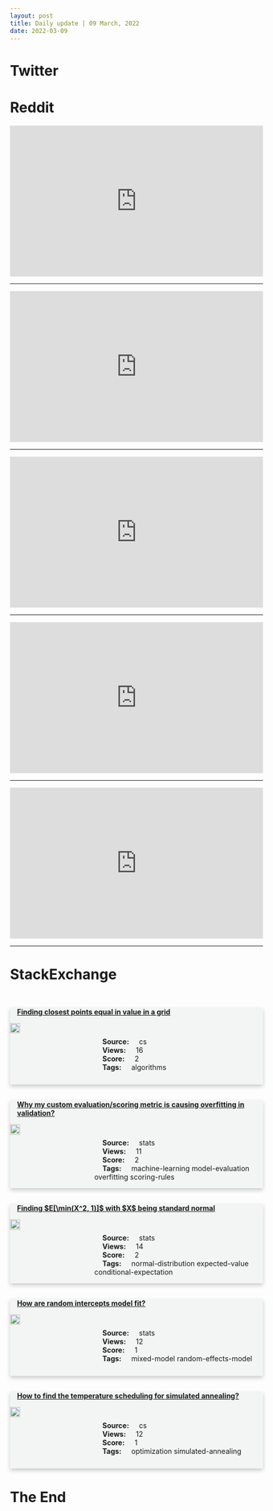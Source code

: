 ```yaml
---
layout: post
title: Daily update | 09 March, 2022
date: 2022-03-09
---
```


<script async src="https://platform.twitter.com/widgets.js" charset="utf-8"></script>


<script src='https://storage.ko-fi.com/cdn/scripts/overlay-widget.js'></script>
<script>
  kofiWidgetOverlay.draw('themldojo', {
    'type': 'floating-chat',
    'floating-chat.donateButton.text': 'Support me',
    'floating-chat.donateButton.background-color': '#f45d22',
    'floating-chat.donateButton.text-color': '#fff'
  });
</script>

# Twitter 

<blockquote class="twitter-tweet"><a href="https://twitter.com/KirkDBorne/status/1501027365773795331"></a></blockquote>

<blockquote class="twitter-tweet"><a href="https://twitter.com/LudovicDenoyer/status/1501119590365114368"></a></blockquote>

<blockquote class="twitter-tweet"><a href="https://twitter.com/WillSasso/status/1501274767122317314"></a></blockquote>

<blockquote class="twitter-tweet"><a href="https://twitter.com/Hacksterio/status/1501216471636234251"></a></blockquote>

<blockquote class="twitter-tweet"><a href="https://twitter.com/TDataScience/status/1501125322623922180"></a></blockquote>

<blockquote class="twitter-tweet"><a href="https://twitter.com/ylecun/status/1501047444624363524"></a></blockquote>

<blockquote class="twitter-tweet"><a href="https://twitter.com/GoogleAI/status/1501299412483645445"></a></blockquote>

<blockquote class="twitter-tweet"><a href="https://twitter.com/ylecun/status/1501209284947894280"></a></blockquote>

<blockquote class="twitter-tweet"><a href="https://twitter.com/TensorFlow/status/1501211521300504579"></a></blockquote>

<blockquote class="twitter-tweet"><a href="https://twitter.com/karpathy/status/1501293080011440130"></a></blockquote>

# Reddit 

<iframe id="reddit-embed" src="https://www.redditmedia.com/r/datascience/comments/t9lpyc/how_can_i_have_an_organized_workflow_in_r?ref_source=embed&amp;ref=share&amp;embed=true" sandbox="allow-scripts allow-same-origin allow-popups" style="border: none;" height="300" width="100%" scrolling="yes"></iframe>
<hr style="width:100%;text-align:left;margin-left:0">
<iframe id="reddit-embed" src="https://www.redditmedia.com/r/datascience/comments/t9nps8/python_to_r_how_difficult_is_it_to_move_between?ref_source=embed&amp;ref=share&amp;embed=true" sandbox="allow-scripts allow-same-origin allow-popups" style="border: none;" height="300" width="100%" scrolling="yes"></iframe>
<hr style="width:100%;text-align:left;margin-left:0">
<iframe id="reddit-embed" src="https://www.redditmedia.com/r/dataengineering/comments/t9i1fx/have_any_of_you_done_data_engineering_for_small?ref_source=embed&amp;ref=share&amp;embed=true" sandbox="allow-scripts allow-same-origin allow-popups" style="border: none;" height="300" width="100%" scrolling="yes"></iframe>
<hr style="width:100%;text-align:left;margin-left:0">
<iframe id="reddit-embed" src="https://www.redditmedia.com/r/statistics/comments/t9arj0/c_am_i_shooting_myself_in_the_foot_by_focusing_on?ref_source=embed&amp;ref=share&amp;embed=true" sandbox="allow-scripts allow-same-origin allow-popups" style="border: none;" height="300" width="100%" scrolling="yes"></iframe>
<hr style="width:100%;text-align:left;margin-left:0">
<iframe id="reddit-embed" src="https://www.redditmedia.com/r/MachineLearning/comments/t9o7ut/d_multiagent_rl_meets_sociology_why_silly_rules?ref_source=embed&amp;ref=share&amp;embed=true" sandbox="allow-scripts allow-same-origin allow-popups" style="border: none;" height="300" width="100%" scrolling="yes"></iframe>
<hr style="width:100%;text-align:left;margin-left:0">

<style>
.card {
box-shadow: 0 4px 8px 0 rgba(0,0,0,0.2);
transition: 0.3s;
width: 100%;
background-color: #F3F4F4;
}
p{
    margin-left:  3em;
    padding-top: 1em;
}
.part2{
    display: grid;
    grid-template-columns: 1fr 3fr;
}
h4{
    margin: 1em;
}

.card:hover {
box-shadow: 0 8px 16px 0 rgba(0,0,0,0.2);
}
b {
padding: 2px 16px;
}
</style>
  
# StackExchange 


  <br>
  <div class="card">
  <h4><a href='https://cs.stackexchange.com/questions/149721/finding-closest-points-equal-in-value-in-a-grid'>Finding closest points equal in value in a grid</a></h4> 
  <div class="part2">
      <img src="https://cdn.sstatic.net/Sites/cs/Img/apple-touch-icon@2.png?v=324a3e0c2b03" alt="Img missing!" style="width:40%">
      <p><b>Source:</b> cs<br><b>Views:</b> 16<br><b>Score:</b> 2<br><b>Tags:</b> <span class="badge badge-dark">algorithms</span></p> 
  </div>
  </div>
      
  <br>
  <div class="card">
  <h4><a href='https://stats.stackexchange.com/questions/567112/why-my-custom-evaluation-scoring-metric-is-causing-overfitting-in-validation'>Why my custom evaluation/scoring metric is causing overfitting in validation?</a></h4> 
  <div class="part2">
      <img src="https://cdn.sstatic.net/Sites/stats/Img/apple-touch-icon@2.png?v=344f57aa10cc" alt="Img missing!" style="width:40%">
      <p><b>Source:</b> stats<br><b>Views:</b> 11<br><b>Score:</b> 2<br><b>Tags:</b> <span class="badge badge-dark">machine-learning</span> <span class="badge badge-dark">model-evaluation</span> <span class="badge badge-dark">overfitting</span> <span class="badge badge-dark">scoring-rules</span></p> 
  </div>
  </div>
      
  <br>
  <div class="card">
  <h4><a href='https://stats.stackexchange.com/questions/567152/finding-e-minx2-1-with-x-being-standard-normal'>Finding $E[\min(X^2, 1)]$ with $X$ being standard normal</a></h4> 
  <div class="part2">
      <img src="https://cdn.sstatic.net/Sites/stats/Img/apple-touch-icon@2.png?v=344f57aa10cc" alt="Img missing!" style="width:40%">
      <p><b>Source:</b> stats<br><b>Views:</b> 14<br><b>Score:</b> 2<br><b>Tags:</b> <span class="badge badge-dark">normal-distribution</span> <span class="badge badge-dark">expected-value</span> <span class="badge badge-dark">conditional-expectation</span></p> 
  </div>
  </div>
      
  <br>
  <div class="card">
  <h4><a href='https://stats.stackexchange.com/questions/567057/how-are-random-intercepts-model-fit'>How are random intercepts model fit?</a></h4> 
  <div class="part2">
      <img src="https://cdn.sstatic.net/Sites/stats/Img/apple-touch-icon@2.png?v=344f57aa10cc" alt="Img missing!" style="width:40%">
      <p><b>Source:</b> stats<br><b>Views:</b> 12<br><b>Score:</b> 1<br><b>Tags:</b> <span class="badge badge-dark">mixed-model</span> <span class="badge badge-dark">random-effects-model</span></p> 
  </div>
  </div>
      
  <br>
  <div class="card">
  <h4><a href='https://cs.stackexchange.com/questions/149724/how-to-find-the-temperature-scheduling-for-simulated-annealing'>How to find the temperature scheduling for simulated annealing?</a></h4> 
  <div class="part2">
      <img src="https://cdn.sstatic.net/Sites/cs/Img/apple-touch-icon@2.png?v=324a3e0c2b03" alt="Img missing!" style="width:40%">
      <p><b>Source:</b> cs<br><b>Views:</b> 12<br><b>Score:</b> 1<br><b>Tags:</b> <span class="badge badge-dark">optimization</span> <span class="badge badge-dark">simulated-annealing</span></p> 
  </div>
  </div>
      
# The End